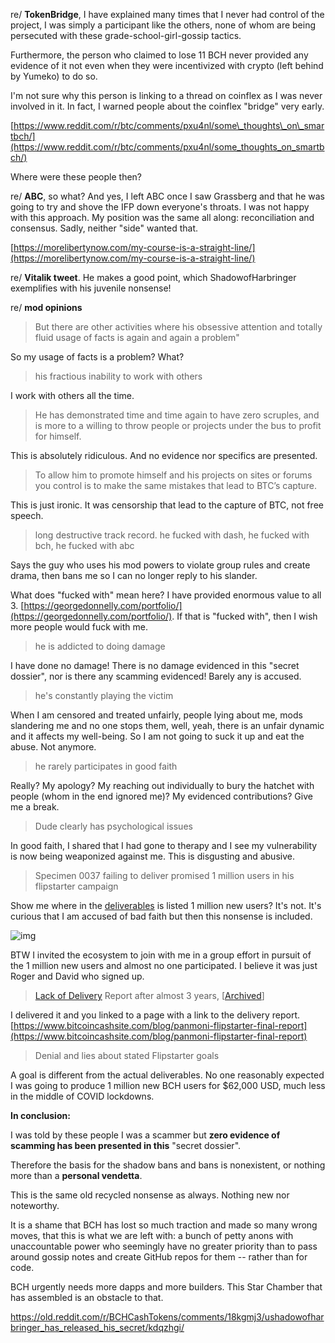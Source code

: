 re/ **TokenBridge**, I have explained many times that I never had control of the project, I was simply a participant like the others, none of whom are being persecuted with these grade-school-girl-gossip tactics.

Furthermore, the person who claimed to lose 11 BCH never provided any evidence of it not even when they were incentivized with crypto (left behind by Yumeko) to do so.

I'm not sure why this person is linking to a thread on coinflex as I was never involved in it. In fact, I warned people about the coinflex "bridge" very early.

[https://www.reddit.com/r/btc/comments/pxu4nl/some\_thoughts\_on\_smartbch/](https://www.reddit.com/r/btc/comments/pxu4nl/some_thoughts_on_smartbch/)

Where were these people then?

re/ **ABC**, so what? And yes, I left ABC once I saw Grassberg and that he was going to try and shove the IFP down everyone's throats. I was not happy with this approach. My position was the same all along: reconciliation and consensus. Sadly, neither "side" wanted that.

[https://morelibertynow.com/my-course-is-a-straight-line/](https://morelibertynow.com/my-course-is-a-straight-line/)

re/ **Vitalik tweet**. He makes a good point, which ShadowofHarbringer exemplifies with his juvenile nonsense!

re/ **mod opinions**

>But there are other activities where his obsessive attention and totally fluid usage of facts is again and again a problem"

So my usage of facts is a problem? What?

>his fractious inability to work with others

I work with others all the time.

>He has demonstrated time and time again to have zero scruples, and is more to a willing to throw people or projects under the bus to profit for himself.

This is absolutely ridiculous. And no evidence nor specifics are presented.

>To allow him to promote himself and his projects on sites or forums you control is to make the same mistakes that lead to BTC’s capture.

This is just ironic. It was censorship that lead to the capture of BTC, not free speech.

>long destructive track record. he fucked with dash, he fucked with bch, he fucked with abc

Says the guy who uses his mod powers to violate group rules and create drama, then bans me so I can no longer reply to his slander.

What does "fucked with" mean here? I have provided enormous value to all 3. [https://georgedonnelly.com/portfolio/](https://georgedonnelly.com/portfolio/). If that is "fucked with", then I wish more people would fuck with me.

>he is addicted to doing damage

I have done no damage! There is no damage evidenced in this "secret dossier", nor is there any scamming evidenced! Barely any is accused.

>he's constantly playing the victim

When I am censored and treated unfairly, people lying about me, mods slandering me and no one stops them, well, yeah, there is an unfair dynamic and it affects my well-being. So I am not going to suck it up and eat the abuse. Not anymore.

>he rarely participates in good faith

Really? My apology? My reaching out individually to bury the hatchet with people (whom in the end ignored me)? My evidenced contributions? Give me a break.

>Dude clearly has psychological issues

In good faith, I shared that I had gone to therapy and I see my vulnerability is now being weaponized against me. This is disgusting and abusive.

>Specimen 0037 failing to deliver promised 1 million users in his flipstarter campaign

Show me where in the [deliverables](https://archive.ph/50X6L) is listed 1 million new users? It's not. It's curious that I am accused of bad faith but then this nonsense is included.

![img](rud0u8alvu6c1)

BTW I invited the ecosystem to join with me in a group effort in pursuit of the 1 million new users and almost no one participated. I believe it was just Roger and David who signed up.

>[Lack of Delivery](https://www.bitcoincashsite.com/blog) Report after almost 3 years, \[[Archived](https://archive.is/zaWmP)\]

I delivered it and you linked to a page with a link to the delivery report. [https://www.bitcoincashsite.com/blog/panmoni-flipstarter-final-report](https://www.bitcoincashsite.com/blog/panmoni-flipstarter-final-report)

>Denial and lies about stated Flipstarter goals

A goal is different from the actual deliverables. No one reasonably expected I was going to produce 1 million new BCH users for $62,000 USD, much less in the middle of COVID lockdowns.

**In conclusion:**

I was told by these people I was a scammer but **zero evidence of scamming has been presented in this** "secret dossier".

Therefore the basis for the shadow bans and bans is nonexistent, or nothing more than a **personal vendetta**.

This is the same old recycled nonsense as always. Nothing new nor noteworthy.

It is a shame that BCH has lost so much traction and made so many wrong moves, that this is what we are left with: a bunch of petty anons with unaccountable power who seemingly have no greater priority than to pass around gossip notes and create GitHub repos for them -- rather than for code.

BCH urgently needs more dapps and more builders. This Star Chamber that has assembled is an obstacle to that.

https://old.reddit.com/r/BCHCashTokens/comments/18kgmj3/ushadowofharbringer_has_released_his_secret/kdqzhgi/

